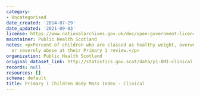 ```yaml
---
category:
- Uncategorised
date_created: '2014-07-29'
date_updated: '2021-09-03'
license: https://www.nationalarchives.gov.uk/doc/open-government-licence/version/3/
maintainer: Public Health Scotland
notes: <p>Percent of children who are classed as healthy weight, overweight, obese
  or severely obese at their Primary 1 review.</p>
organization: Public Health Scotland
original_dataset_link: http://statistics.gov.scot/data/p1-BMI-clinical
records: null
resources: []
schema: default
title: Primary 1 Children Body Mass Index - Clinical
---
```

